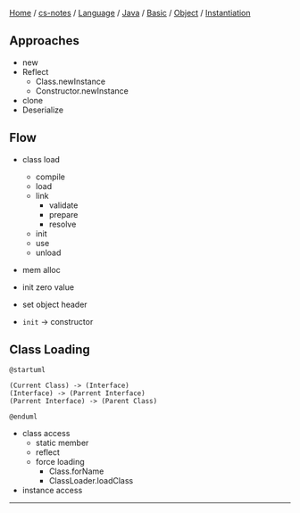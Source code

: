 [Home](https://mengxianbin.github.io) /
[cs-notes](https://mengxianbin.github.io/cs-notes/site) /
[Language](https://mengxianbin.github.io/cs-notes/site/Language) /
[Java](https://mengxianbin.github.io/cs-notes/site/Language/Java) /
[Basic](https://mengxianbin.github.io/cs-notes/site/Language/Java/Basic) /
[Object](https://mengxianbin.github.io/cs-notes/site/Language/Java/Basic/Object) /
[Instantiation](https://mengxianbin.github.io/cs-notes/site/Language/Java/Basic/Object/Instantiation)

## Approaches

* new
* Reflect
    * Class.newInstance
    * Constructor.newInstance
* clone
* Deserialize

## Flow

* class load
    * compile
    * load
    * link
        * validate
        * prepare
        * resolve
    * init
    * use
    * unload

* mem alloc
* init zero value
* set object header
* `init` -> constructor

## Class Loading

```plantuml
@startuml

(Current Class) -> (Interface)
(Interface) -> (Parrent Interface)
(Parrent Interface) -> (Parent Class)

@enduml
```

* class access
    * static member
    * reflect
    * force loading
        * Class.forName
        * ClassLoader.loadClass
* instance access

---
